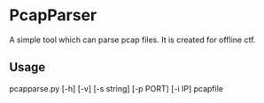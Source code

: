 # PcapParser
A simple tool which can parse pcap files. It is created for offline ctf.
## Usage
pcapparse.py [-h] [-v] [-s string] [-p PORT] [-i IP] pcapfile
